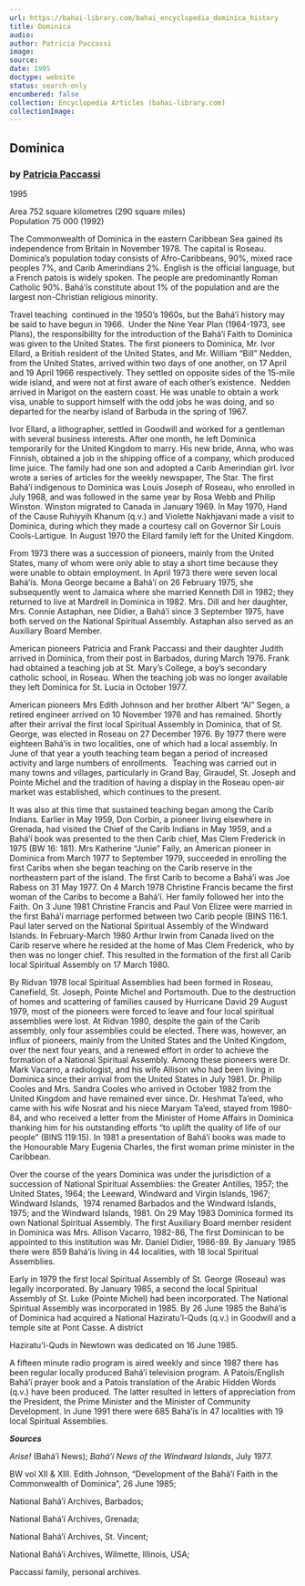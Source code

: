 ```yaml
---
url: https://bahai-library.com/bahai_encyclopedia_dominica_history
title: Dominica
audio: 
author: Patricia Paccassi
image: 
source: 
date: 1995
doctype: website
status: search-only
encumbered: false
collection: Encyclopedia Articles (bahai-library.com)
collectionImage: 
---
```



## Dominica

### by [Patricia Paccassi](https://bahai-library.com/author/Patricia+Paccassi)

1995


Area 752 square kilometres (290 square miles)  
Population 75 000 (1992)

The Commonwealth of Dominica in the eastern Caribbean Sea gained its independence from Britain in November 1978. The capital is Roseau. Dominica’s population today consists of Afro-Caribbeans, 90%, mixed race peoples 7%, and Carib Amerindians 2%. English is the official language, but a French patois is widely spoken. The people are predominantly Roman Catholic 90%. Bahá’ís constitute about 1% of the population and are the largest non-Christian religious minority.

Travel teaching  continued in the 1950’s 1960s, but the Bahá’í history may be said to have begun in 1966.  Under the Nine Year Plan (1964-1973, see Plans), the responsibility for the introduction of the Bahá’í Faith to Dominica was given to the United States. The first pioneers to Dominica, Mr. Ivor Ellard, a British resident of the United States, and Mr. William “Bill” Nedden, from the United States, arrived within two days of one another, on 17 April and 19 April 1966 respectively. They settled on opposite sides of the 15-mile wide island, and were not at first aware of each other’s existence.  Nedden arrived in Marigot on the eastern coast. He was unable to obtain a work visa, unable to support himself with the odd jobs he was doing, and so departed for the nearby island of Barbuda in the spring of 1967.

Ivor Ellard, a lithographer, settled in Goodwill and worked for a gentleman with several business interests. After one month, he left Dominica temporarily for the United Kingdom to marry. His new bride, Anna, who was Finnish, obtained a job in the shipping office of a company, which produced lime juice. The family had one son and adopted a Carib Amerindian girl. Ivor wrote a series of articles for the weekly newspaper, The Star. The first Bahá’í indigenous to Dominica was Louis Joseph of Roseau, who enrolled in July 1968, and was followed in the same year by Rosa Webb and Philip Winston. Winston migrated to Canada in January 1969. In May 1970, Hand of the Cause Ruhiyyih Khanum (q.v.) and Violette Nakhjavani made a visit to Dominica, during which they made a courtesy call on Governor Sir Louis Cools-Lartigue. In August 1970 the Ellard family left for the United Kingdom.

From 1973 there was a succession of pioneers, mainly from the United States, many of whom were only able to stay a short time because they were unable to obtain employment. In April 1973 there were seven local Bahá’ís. Mona George became a Bahá’í on 26 February 1975, she subsequently went to Jamaica where she married Kenneth Dill in 1982; they returned to live at Mardrell in Dominica in 1982. Mrs. Dill and her daughter, Mrs. Connie Astaphan, nee Didier, a Bahá’í since 3 September 1975, have both served on the National Spiritual Assembly. Astaphan also served as an Auxiliary Board Member.

American pioneers Patricia and Frank Paccassi and their daughter Judith arrived in Dominica, from their post in Barbados, during March 1976. Frank had obtained a teaching job at St. Mary’s College, a boy’s secondary catholic school, in Roseau. When the teaching job was no longer available they left Dominica for St. Lucia in October 1977.

American pioneers Mrs Edith Johnson and her brother Albert “Al” Segen, a retired engineer arrived on 10 November 1976 and has remained. Shortly after their arrival the first local Spiritual Assembly in Dominica, that of St. George, was elected in Roseau on 27 December 1976. By 1977 there were eighteen Bahá’ís in two localities, one of which had a local assembly. In June of that year a youth teaching team began a period of increased activity and large numbers of enrollments.  Teaching was carried out in many towns and villages, particularly in Grand Bay, Giraudel, St. Joseph and Pointe Michel and the tradition of having a display in the Roseau open-air market was established, which continues to the present.

It was also at this time that sustained teaching began among the Carib Indians. Earlier in May 1959, Don Corbin, a pioneer living elsewhere in Grenada, had visited the Chief of the Carib Indians in May 1959, and a Bahá’í book was presented to the then Carib chief, Mas Clem Frederick in 1975 (BW 16: 181). Mrs Katherine “Junie” Faily, an American pioneer in Dominica from March 1977 to September 1979, succeeded in enrolling the first Caribs when she began teaching on the Carib reserve in the northeastern part of the island. The first Carib to become a Bahá’í was Joe Rabess on 31 May 1977. On 4 March 1978 Christine Francis became the first woman of the Caribs to become a Bahá’í. Her family followed her into the Faith. On 3 June 1981 Christine Francis and Paul Von Elizee were married in the first Bahá’í marriage performed between two Carib people (BINS 116:1. Paul later served on the National Spiritual Assembly of the Windward Islands. In February-March 1980 Arthur Irwin from Canada lived on the Carib reserve where he resided at the home of Mas Clem Frederick, who by then was no longer chief. This resulted in the formation of the first all Carib local Spiritual Assembly on 17 March 1980.

By Ridvan 1978 local Spiritual Assemblies had been formed in Roseau, Canefield, St. Joseph, Pointe Michel and Portsmouth. Due to the destruction of homes and scattering of families caused by Hurricane David 29 August 1979, most of the pioneers were forced to leave and four local spiritual assemblies were lost. At Ridvan 1980, despite the gain of the Carib assembly, only four assemblies could be elected. There was, however, an influx of pioneers, mainly from the United States and the United Kingdom, over the next four years, and a renewed effort in order to achieve the formation of a National Spiritual Assembly. Among these pioneers were Dr. Mark Vacarro, a radiologist, and his wife Allison who had been living in Dominica since their arrival from the United States in July 1981. Dr. Philip Cooles and Mrs. Sandra Cooles who arrived in October 1982 from the United Kingdom and have remained ever since. Dr. Heshmat Ta’eed, who came with his wife Nosrat and his niece Maryam Ta’eed, stayed from 1980-84, and who received a letter from the Minister of Home Affairs in Dominica thanking him for his outstanding efforts “to uplift the quality of life of our people” (BINS 119:15). In 1981 a presentation of Bahá’í books was made to the Honourable Mary Eugenia Charles, the first woman prime minister in the Caribbean.

Over the course of the years Dominica was under the jurisdiction of a succession of National Spiritual Assemblies: the Greater Antilles, 1957; the United States, 1964; the Leeward, Windward and Virgin Islands, 1967; Windward Islands,  1974 renamed Barbados and the Windward Islands, 1975; and the Windward Islands, 1981. On 29 May 1983 Dominica formed its own National Spiritual Assembly. The first Auxiliary Board member resident in Dominica was Mrs. Allison Vacarro, 1982-86, The first Dominican to be appointed to this institution was Mr. Daniel Didier, 1986-89. By January 1985 there were 859 Bahá’ís living in 44 localities, with 18 local Spiritual Assemblies.

Early in 1979 the first local Spiritual Assembly of St. George (Roseau) was legally incorporated. By January 1985, a second the local Spiritual Assembly of St. Luke (Pointe Michel) had been incorporated. The National Spiritual Assembly was incorporated in 1985. By 26 June 1985 the Bahá’ís of Dominica had acquired a National Haziratu’l-Quds (q.v.) in Goodwill and a temple site at Pont Casse. A district

Haziratu’l-Quds in Newtown was dedicated on 16 June 1985.

A fifteen minute radio program is aired weekly and since 1987 there has been regular locally produced Bahá’í television program. A Patois/English Bahá’í prayer book and a Patois translation of the Arabic Hidden Words (q.v.) have been produced. The latter resulted in letters of appreciation from the President, the Prime Minister and the Minister of Community Development. In June 1991 there were 685 Bahá’ís in 47 localities with 19 local Spiritual Assemblies.

**_Sources_**

_Arise!_ (Bahá’í News); _Bahá’í News of the Windward Islands_, July 1977.

BW vol XII & XIII. Edith Johnson, “Development of the Bahá’í Faith in the Commonwealth of Dominica”, 26 June 1985;

National Bahá’í Archives, Barbados;

National Bahá’í Archives, Grenada;

National Bahá’í Archives, St. Vincent;

National Bahá’í Archives, Wilmette, Illinois, USA;

Paccassi family, personal archives.